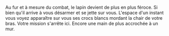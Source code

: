 Au fur et à mesure du combat, le lapin devient de plus en plus féroce. Si bien qu'il arrive à vous désarmer et se jette sur vous. L'espace d'un instant vous voyez apparaître sur vous ses crocs blancs mordant la chair de votre bras. Votre mission s'arrête ici. Encore une main de plus accrochée à un mur.